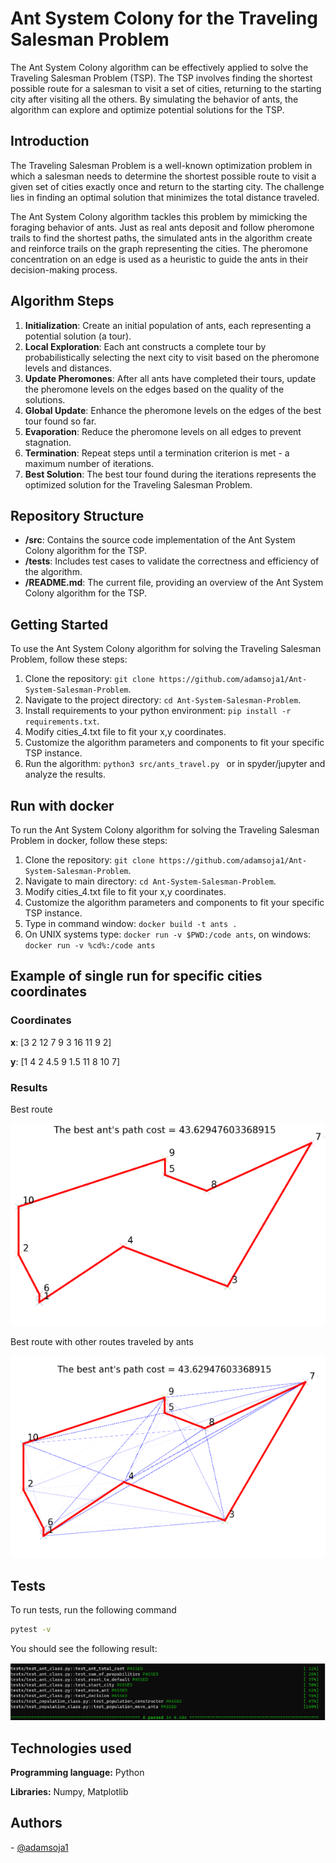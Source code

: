 # Ant System Colony for the Traveling Salesman Problem

The Ant System Colony algorithm can be effectively applied to solve the Traveling Salesman Problem (TSP). The TSP involves finding the shortest possible route for a salesman to visit a set of cities, returning to the starting city after visiting all the others. By simulating the behavior of ants, the algorithm can explore and optimize potential solutions for the TSP.

## Introduction

The Traveling Salesman Problem is a well-known optimization problem in which a salesman needs to determine the shortest possible route to visit a given set of cities exactly once and return to the starting city. The challenge lies in finding an optimal solution that minimizes the total distance traveled.

The Ant System Colony algorithm tackles this problem by mimicking the foraging behavior of ants. Just as real ants deposit and follow pheromone trails to find the shortest paths, the simulated ants in the algorithm create and reinforce trails on the graph representing the cities. The pheromone concentration on an edge is used as a heuristic to guide the ants in their decision-making process.

## Algorithm Steps

1. **Initialization**: Create an initial population of ants, each representing a potential solution (a tour).
2. **Local Exploration**: Each ant constructs a complete tour by probabilistically selecting the next city to visit based on the pheromone levels and distances.
3. **Update Pheromones**: After all ants have completed their tours, update the pheromone levels on the edges based on the quality of the solutions.
4. **Global Update**: Enhance the pheromone levels on the edges of the best tour found so far.
5. **Evaporation**: Reduce the pheromone levels on all edges to prevent stagnation.
6. **Termination**: Repeat steps  until a termination criterion is met - a maximum number of iterations.
7. **Best Solution**: The best tour found during the iterations represents the optimized solution for the Traveling Salesman Problem.

## Repository Structure

- **/src**: Contains the source code implementation of the Ant System Colony algorithm for the TSP.
- **/tests**: Includes test cases to validate the correctness and efficiency of the algorithm.
- **/README.md**: The current file, providing an overview of the Ant System Colony algorithm for the TSP.

## Getting Started

To use the Ant System Colony algorithm for solving the Traveling Salesman Problem, follow these steps:

1. Clone the repository: `git clone https://github.com/adamsoja1/Ant-System-Salesman-Problem`.
2. Navigate to the project directory: `cd Ant-System-Salesman-Problem`.
3. Install requirements to your python environment: ```pip install -r requirements.txt```.
4. Modify cities_4.txt file to fit your x,y coordinates.
5. Customize the algorithm parameters and components to fit your specific TSP instance.
6. Run the algorithm: ```python3 src/ants_travel.py ``` or in spyder/jupyter and analyze the results.

## Run with docker

To run the Ant System Colony algorithm for solving the Traveling Salesman Problem in docker, follow these steps:

1. Clone the repository: `git clone https://github.com/adamsoja1/Ant-System-Salesman-Problem`.
2. Navigate to main directory: `cd Ant-System-Salesman-Problem`.
3. Modify cities_4.txt file to fit your x,y coordinates.
4. Customize the algorithm parameters and components to fit your specific TSP instance.
5. Type in command window: ```docker build -t ants . ``` 
6. On UNIX systems type: ```docker run -v $PWD:/code ants```, on windows: ```docker run -v %cd%:/code ants```




## Example of single run for specific cities coordinates

### Coordinates
**x**: [3 2 12 7  9  3 16 11 9 2]

**y**: [1 4 2 4.5 9 1.5 11 8 10 7]

### Results

Best route 


![](./examples/1.png)

Best route with other routes traveled by ants

![](./examples/2.png)

##  Tests

To run tests, run the following command

 ```bash 
 pytest -v
 ```

You should see the following result:

![image](./examples/3.png)



## Technologies used

**Programming language:** Python

**Libraries:** Numpy, Matplotlib

## Authors

\- [@adamsoja1](https://github.com/adamsoja1)

